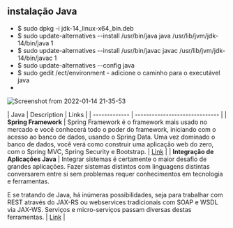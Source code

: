 ## instalação Java
- $ sudo dpkg -i jdk-14_linux-x64_bin.deb
- $ sudo update-alternatives --install /usr/bin/java java /usr/lib/jvm/jdk-14/bin/java 1
- $ sudo update-alternatives --install /usr/bin/javac javac /usr/lib/jvm/jdk-14/bin/javac 1
- $ sudo update-alternatives --config java
- $ sudo gedit /ect/environment - adicione o caminho para o executável java
- 
![Screenshot from 2022-01-14 21-35-53](https://user-images.githubusercontent.com/69876788/149601569-8e1a32a4-9eb5-4e3f-891a-a9890ebdd9c5.png)




| Java | Description | Links |
| ------------- | ------------------------------ |
| **Spring Framework** |  Spring Framework é o framework mais usado no mercado e você conhecerá todo o poder do framework, iniciando com o acesso ao banco de dados, usando o Spring Data. Uma vez dominado o banco de dados, você verá como construir uma aplicação web do zero, com o Spring MVC, Spring Security e Bootstrap. | [Link]("https://github.com/Leo3965/Java") |
| **Integração de Aplicações Java** | Integrar sistemas é certamente o maior desafio de grandes aplicações. Fazer sistemas distintos com linguagens distintas conversarem entre si sem problemas requer conhecimentos em tecnologia e ferramentas.

E se tratando de Java, há inúmeras possibilidades, seja para trabalhar com REST através do JAX-RS ou webservices tradicionais com SOAP e WSDL via JAX-WS. Serviços e micro-serviços passam diversas destas ferramentas. | [Link]("https://github.com/Leo3965/Java") |
